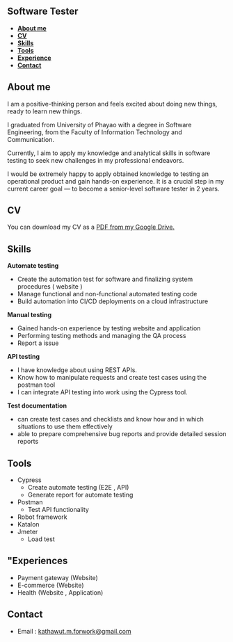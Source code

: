 ## Software Tester

- **[About me](#aboutme)**
- **[CV](#CV)**
- **[Skills](#skills)**
- **[Tools](#Tools)**
- **[Experience](#Experiences)**
- **[Contact](#Contact)**

  
## <a name="aboutme"></a>About me

I am a positive-thinking person and feels excited about doing new things, ready to learn new things.

I graduated from University of Phayao with a degree in Software Engineering, from the Faculty of Information Technology and Communication.

Currently, I aim to apply my knowledge and analytical skills in software testing to seek new challenges in my professional endeavors.

I would be extremely happy to apply obtained knowledge to testing an operational product and gain hands-on experience. It is a crucial step in my current career goal — to become a senior-level software tester in 2 years.

## <a name="CV"></a>CV

You can download my CV as a [PDF from my Google Drive.](https://drive.google.com/file/d/18TmB9Pg2jgu1SEASLInVwTDS7QtbWqma/view?usp=sharing)

## <a name="skills"></a>Skills

**Automate testing**
- Create the automation test for software and finalizing system procedures ( website )
- Manage functional and non-functional automated testing code
- Build automation into CI/CD deployments on a cloud infrastructure

**Manual testing**
- Gained hands-on experience by testing website and application
- Performing testing methods and managing the QA process
- Report a issue

**API testing**
- I have knowledge about using REST APIs.
- Know how to manipulate requests and create test cases using the postman tool
- I can integrate API testing into work using the Cypress tool.
  
**Test documentation**
- can create test cases and checklists and know how and in which situations to use them effectively
- able to prepare comprehensive bug reports and provide detailed session reports

## <a name="Tools"></a>Tools

- Cypress
  - Create automate testing (E2E , API)
  - Generate report for automate testing
- Postman
  - Test API functionality
- Robot  framework
- Katalon
- Jmeter
  - Load test

## <a name="Experiences"></a>"Experiences
- Payment gateway (Website)
- E-commerce (Website)
- Health (Website , Application)

## <a name="Contact"></a>Contact
- Email : kathawut.m.forwork@gmail.com
